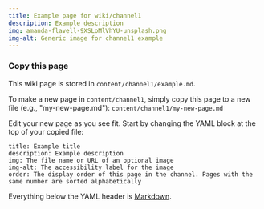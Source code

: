 ```yaml
---
title: Example page for wiki/channel1 
description: Example description
img: amanda-flavell-9XSLoMlVhYU-unsplash.png
img-alt: Generic image for channel1 example
---
```

### Copy this page
This wiki page is stored in <code>content/channel1/example.md</code>.

To make a new page in <code>content/channel1</code>,
simply copy this page 
to a new file (e.g., "my-new-page.md"):
<code>content/channel1/my-new-page.md</code>

Edit your new page as you see fit. 
Start by changing the YAML block at the top of your copied file:

```
title: Example title
description: Example description
img: The file name or URL of an optional image
img-alt: The accessibility label for the image
order: The display order of this page in the channel. Pages with the same number are sorted alphabetically
```

Everything below the YAML header is 
[Markdown](https://www.markdownguide.org/basic-syntax).
